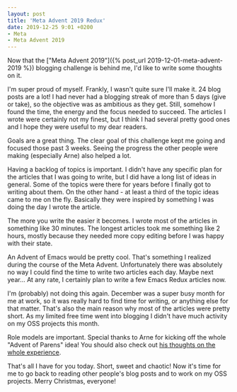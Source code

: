 ```yaml
---
layout: post
title: 'Meta Advent 2019 Redux'
date: 2019-12-25 9:01 +0200
- Meta
- Meta Advent 2019
---
```


Now that the ["Meta Advent 2019"]({% post_url 2019-12-01-meta-advent-2019 %}) blogging challenge is behind me, I'd like to
write some thoughts on it.

I'm super proud of myself. Frankly, I wasn't quite sure I'll make it. 24 blog posts are a lot! I had never had a blogging streak of more than 5 days (give or take), so the
objective was as ambitious as they get. Still, somehow I found the time, the energy and the focus needed to succeed. The articles I wrote were certainly not my finest, but I think I had several pretty good ones and I hope they were useful to my dear readers.

Goals are a great thing. The clear goal of this challenge kept me going and focused
those past 3 weeks. Seeing the progress the other people were making (especially Arne) also helped a lot.

Having a backlog of topics is important. I didn't have any specific plan for the articles that I was going to write, but I did have a long list of ideas in general. Some of the topics were there for years before I finally got to writing about them. On the other hand - at least a third of the topic ideas came to me on the fly. Basically they were inspired by something I was doing the day I wrote the article.

The more you write the easier it becomes. I wrote most of the articles in something like 30 minutes. The longest articles took me something like 2 hours, mostly because they needed more copy editing before I was happy with their state.

An Advent of Emacs would be pretty cool. That's something I realized during the course of the Meta Advent. Unfortunately there was absolutely no way I could find the time to write two articles each day. Maybe next year... At any rate, I certainly plan to write a few Emacs Redux articles now.

I'm (probably) not doing this again. December was a super busy month for me at work, so
it was really hard to find time for writing, or anything else for that matter. That's also the main reason why most of the articles were pretty short. As my limited free time went into blogging I didn't have much activity on my OSS projects this month.

Role models are important. Special thanks to Arne for kicking off the whole "Advent of Parens" idea!
You should also check out [his thoughts on the whole experience](https://lambdaisland.com/blog/2019-12-24-advent-of-parens-24-the-last-post).

That's all I have for you today. Short, sweet and chaotic!
Now it's time for me to go back to reading other people's blog posts and to work on my OSS projects. Merry Christmas, everyone!
